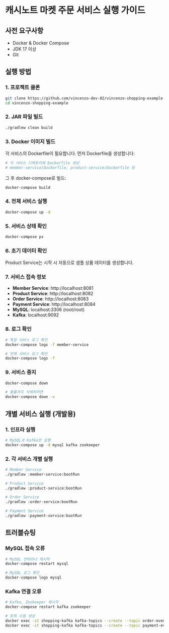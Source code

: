 # 캐시노트 마켓 주문 서비스 실행 가이드

## 사전 요구사항

- Docker & Docker Compose
- JDK 17 이상
- Git

## 실행 방법

### 1. 프로젝트 클론

```bash
git clone https://github.com/vincenzo-dev-82/vincenzo-shopping-example.git
cd vincenzo-shopping-example
```

### 2. JAR 파일 빌드

```bash
./gradlew clean build
```

### 3. Docker 이미지 빌드

각 서비스의 Dockerfile이 필요합니다. 먼저 Dockerfile을 생성합니다:

```bash
# 각 서비스 디렉토리에 Dockerfile 생성
# member-service/Dockerfile, product-service/Dockerfile 등
```

그 후 docker-compose로 빌드:

```bash
docker-compose build
```

### 4. 전체 서비스 실행

```bash
docker-compose up -d
```

### 5. 서비스 상태 확인

```bash
docker-compose ps
```

### 6. 초기 데이터 확인

Product Service는 시작 시 자동으로 샘플 상품 데이터를 생성합니다.

### 7. 서비스 접속 정보

- **Member Service**: http://localhost:8081
- **Product Service**: http://localhost:8082
- **Order Service**: http://localhost:8083
- **Payment Service**: http://localhost:8084
- **MySQL**: localhost:3306 (root/root)
- **Kafka**: localhost:9092

### 8. 로그 확인

```bash
# 특정 서비스 로그 확인
docker-compose logs -f member-service

# 전체 서비스 로그 확인
docker-compose logs -f
```

### 9. 서비스 중지

```bash
docker-compose down

# 볼륨까지 삭제하려면
docker-compose down -v
```

## 개별 서비스 실행 (개발용)

### 1. 인프라 실행

```bash
# MySQL과 Kafka만 실행
docker-compose up -d mysql kafka zookeeper
```

### 2. 각 서비스 개별 실행

```bash
# Member Service
./gradlew :member-service:bootRun

# Product Service
./gradlew :product-service:bootRun

# Order Service
./gradlew :order-service:bootRun

# Payment Service
./gradlew :payment-service:bootRun
```

## 트러블슈팅

### MySQL 접속 오류

```bash
# MySQL 컨테이너 재시작
docker-compose restart mysql

# MySQL 로그 확인
docker-compose logs mysql
```

### Kafka 연결 오류

```bash
# Kafka, Zookeeper 재시작
docker-compose restart kafka zookeeper

# 토픽 수동 생성
docker exec -it shopping-kafka kafka-topics --create --topic order-events --bootstrap-server localhost:9092
docker exec -it shopping-kafka kafka-topics --create --topic payment-events --bootstrap-server localhost:9092
```
